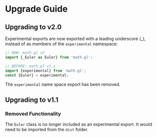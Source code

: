 # Upgrade Guide

## Upgrading to v2.0

Experimental exports are now exported with a leading underscore (\_), instead of as members of the `experimental` namespace:

```js
// NOW: math.gl v2
import {_Euler as Euler} from 'math.gl';

// BEFORE: math.gl v1.x
import {experimental} from 'math.gl';
const {Euler} = experimental;
```

The `experimental` name space export has been removed.


## Upgrading to v1.1

### Removed Functionality

The `Euler` class is no longer included as an experimental export. It would need to be imported from the `dist` folder.
